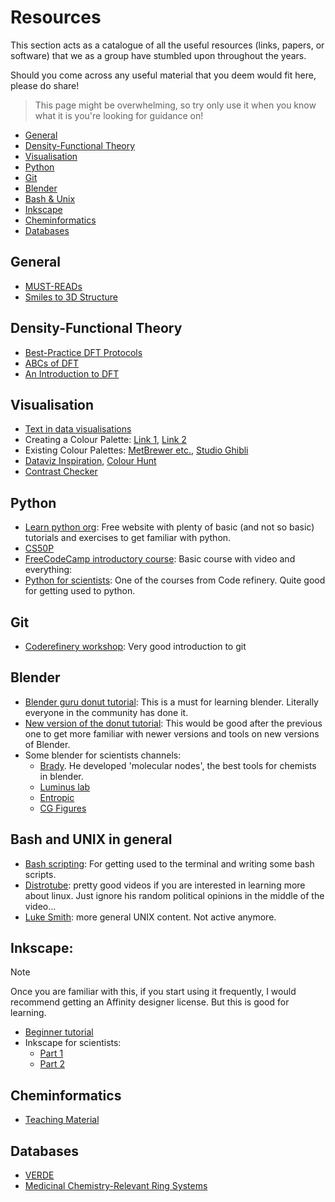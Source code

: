 # Resources
This section acts as a catalogue of all the useful resources (links, papers, or software) that we as a group have stumbled upon throughout the years.

Should you come across any useful material that you deem would fit here, please do share!

> This page might be overwhelming, so try only use it when you know what it is you're looking for guidance on!

- [General](#general)
- [Density-Functional Theory](#density-functional-theory)
- [Visualisation](#visualisation)
- [Python](#python)
- [Git](#git)
- [Blender](#blender)
- [Bash & Unix](#bash-and-unix-in-general)
- [Inkscape](#inkscape)
- [Cheminformatics](#cheminformatics)
- [Databases](#Databases)

## General
- [MUST-READs](https://lists.papersapp.com/2w6VyZLqaxV6) 
- [Smiles to 3D Structure](https://www.novoprolabs.com/tools/smiles2pdb)

## Density-Functional Theory
- [Best-Practice DFT Protocols](https://onlinelibrary.wiley.com/doi/10.1002/anie.202205735)
- [ABCs of DFT](https://dft.uci.edu/doc/g1.pdf)
- [An Introduction to DFT](https://www.ch.imperial.ac.uk/harrison/Teaching/DFT_NATO.pdf)

## Visualisation
- [Text in data visualisations](https://blog.datawrapper.de/text-in-data-visualizations/)
- Creating a Colour Palette: [Link 1](https://coolors.co/), [Link 2](https://colorkit.co)
- Existing Colour Palettes: [MetBrewer etc.](https://twitter.com/Emil_Hvitfeldt/status/1582795210949423104), [Studio Ghibli](https://medium.com/@jchen001/r-ggplot2-color-palettes-inspired-by-hayao-miyazakis-animes-f2aeccce45fd)
- [Dataviz Inspiration](https://www.dataviz-inspiration.com/), [Colour Hunt](https://colorhunt.co/)
- [Contrast Checker](https://colourcontrast.cc)

## Python
- [Learn python org](https://www.learnpython.org/): Free website with plenty of basic (and not so basic) tutorials and exercises to get familiar with python.
- [CS50P](https://cs50.harvard.edu/python/2022/)
- [FreeCodeCamp introductory course](https://www.youtube.com/watch?v=rfscVS0vtbw): Basic course with video and everything: 
- [Python for scientists](https://aaltoscicomp.github.io/python-for-scicomp/): One of the courses from Code refinery. Quite good for getting used to python.

## Git
- [Coderefinery workshop](https://www.youtube.com/watch?v=GHlF1nGfz7g&list=PLpLblYHCzJACqaFsfQiCWp0Wqy6qG4iau): Very good introduction to git

## Blender
- [Blender guru donut tutorial](https://www.youtube.com/watch?v=TPrnSACiTJ4&list=PLexwJr_iILK7IkuhEeAYeN7aLV5AAXKa-): This is a must for learning blender. Literally everyone in the community has done it. 
- [New version of the donut tutorial](https://www.youtube.com/watch?v=nIoXOplUvAw&t=0s): This would be good after the previous one to get more familiar with newer versions and tools on new versions of Blender. 
- Some blender for scientists channels:
    - [Brady](https://www.youtube.com/@BradyJohnston). He developed 'molecular nodes', the best tools for chemists in blender.
    - [Luminus lab](https://www.youtube.com/@LuminousLab)
    - [Entropic](https://www.youtube.com/@entropic8039)
    - [CG Figures](https://www.youtube.com/@CGFigures)

## Bash and UNIX in general
- [Bash scripting](https://www.youtube.com/watch?v=oxuRxtrO2Ag&t=1343s&ab_channel=JoeCollins): For getting used to the terminal and writing some bash scripts.
- [Distrotube](https://www.youtube.com/@DistroTube): pretty good videos if you are interested in learning more about linux. Just ignore his random political opinions in the middle of the video...
- [Luke Smith](https://www.youtube.com/@LukeSmithxyz/video): more general UNIX content. Not active anymore.

## Inkscape: 

> [!NOTE]
> Once you are familiar with this, if you start using it frequently, I would recommend getting an Affinity designer license. 
> But this is good for learning. 

- [Beginner tutorial](https://www.youtube.com/watch?v=8f011wdiW7g&list=PLqazFFzUAPc5lOQwDoZ4Dw2YSXtO7lWNv&ab_channel=TJFREE)
- Inkscape for scientists:
    - [Part 1](https://www.youtube.com/watch?v=5pdWUB99k_0&list=PLLwKCHa0QD1piouX5680HCJZGcKwSA7ON&ab_channel=DrawBioMed)
    - [Part 2](https://www.youtube.com/watch?v=eyqH0IrzYLc&list=PLxtauMB7RON_2tg-mRQTuieFUr29IOKzW&ab_channel=InSearch)

## Cheminformatics
- [Teaching Material](https://github.com/Sulstice/Cheminformatics-Teaching-Material)

## Databases
- [VERDE](https://www.verdematerialsdb.com/)
- [Medicinal Chemistry-Relevant Ring Systems](https://pubs.acs.org/doi/10.1021/acs.jcim.3c01812?ref=pdf)